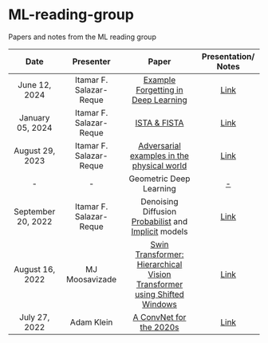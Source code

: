 # ML-reading-group
Papers and notes from the ML reading group

[//]: # (https://github.com/itamarsalazar/ML-reading-group)

| Date | Presenter | Paper | Presentation/ Notes |
| :-----------: | :-----------: | :-----------: | :-----------: |
| June 12, 2024 | Itamar F. Salazar-Reque | [Example Forgetting in Deep Learning](https://arxiv.org/pdf/1812.05159)| [Link](https://github.com/itamarsalazar/ML-reading-group/blob/main/presentations/toneva2019_an_empirical_study_of_example_forgetting.pdf)|
| January 05, 2024 | Itamar F. Salazar-Reque | [ISTA & FISTA](https://www.math.mcgill.ca/yyang/comp/papers/FISTA.pdf)| [Link](https://github.com/itamarsalazar/ML-reading-group/blob/main/presentations/beck2009_FISTA.pdf)|
| August 29, 2023 | Itamar F. Salazar-Reque | [Adversarial examples in the physical world](https://arxiv.org/pdf/1607.02533.pdf)| [Link](https://github.com/itamarsalazar/ML-reading-group/blob/3b7069d4b9bea56860838c579da075fef9c14da7/presentations/kurakin2018_adversarial_examples_physical_world.pdf)|
| - | - |Geometric Deep Learning|[-](https://github.com/itamarsalazar/ML-reading-group)|
| September 20, 2022 | Itamar F. Salazar-Reque | Denoising Diffusion [Probabilist](https://openreview.net/pdf?id=St1giarCHLP) and [Implicit](https://proceedings.neurips.cc/paper/2020/hash/4c5bcfec8584af0d967f1ab10179ca4b-Abstract.html) models| [Link](https://github.com/itamarsalazar/ML-reading-group/blob/main/presentations/DenoisingDifussion_Probabilistic_Implicit_models.pdf)|
| August 16, 2022 | MJ Moosavizade | [Swin Transformer: Hierarchical Vision Transformer using Shifted Windows](https://openaccess.thecvf.com/content/ICCV2021/papers/Liu_Swin_Transformer_Hierarchical_Vision_Transformer_Using_Shifted_Windows_ICCV_2021_paper.pdf)| [Link](https://github.com/itamarsalazar/ML-reading-group/blob/main/presentations/Shifted-Window%20Transformers_by_MJ%20Moosavizade.pdf)|
| July 27, 2022 | Adam Klein | [A ConvNet for the 2020s](https://openaccess.thecvf.com/content/CVPR2022/papers/Liu_A_ConvNet_for_the_2020s_CVPR_2022_paper.pdf)| [Link](https://github.com/itamarsalazar/ML-reading-group/blob/main/presentations/A%20ConvNet%20for%20the%202020s_paper_by_Adam_Klein.pdf)|


